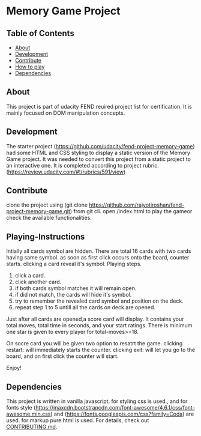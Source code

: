 # Memory Game Project

## Table of Contents
* [About](#About)
* [Development](#Development)
* [Contribute](#Contribute)
* [How to play](#Playing-Instructions)
* [Dependencies](#Dependencies)

## About 
This project is part of udacity FEND reuired project list for certification.
It is mainly focused on DOM manipulation concepts.    

## Development

The starter project (https://github.com/udacity/fend-project-memory-game) had some HTML and CSS styling to display a static version of the Memory Game project. It was needed to convert this project from a static project to an interactive one.
It is completed according to project rubric.(https://review.udacity.com/#!/rubrics/591/view)

## Contribute
clone the project using (git clone https://github.com/rajyotiroshan/fend-project-memory-game.git) from git cli.
open /index.html to play the gameor check the available functionalities. 

## Playing-Instructions
Intially all cards symbol are hidden. There are total 16 cards with two cards having same symbol.
as soon as first click occurs onto the board, counter starts.
clicking a card reveal it's symbol.
Playing steps.
1. click a card.
2. click another card. 
3. if both cards symbol matches it will remain open.
4. if did not match, the cards will hide it's symbol.
5. try to remember the revealed card symbol and position on the deck.
6. repeat step 1 to 5 untill all the cards on deck are opened.

Just after all cards are opened,a score card will display.
It contains your total moves, total time in seconds, and your start ratings.
There is minimum one star is given to every player for total-moves>=18.

On socre card you will be given two option to resatrt the game.
clicking restart: will immediately starts the counter.
clicking exit: will let you go to the board, and on first click the counter will start.

Enjoy!

## Dependencies
This project is written in  vanilla javascript.
for styling css is used., and for fonts style 
(https://maxcdn.bootstrapcdn.com/font-awesome/4.6.1/css/font-awesome.min.css)
and (https://fonts.googleapis.com/css?family=Coda) are used.
for markup pure html is used.
For details, check out [CONTRIBUTING.md](CONTRIBUTING.md).
